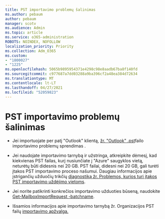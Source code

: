 ```yaml
---
title: PST importavimo problemų šalinimas
ms.author: pebaum
author: pebaum
manager: scotv
ms.audience: Admin
ms.topic: article
ms.service: o365-administration
ROBOTS: NOINDEX, NOFOLLOW
localization_priority: Priority
ms.collection: Adm_O365
ms.custom:
- "1800027"
- "1225"
ms.openlocfilehash: 5065b9895954371e4298c98e8aadb67ba8f140fd
ms.sourcegitcommit: c977687a7dd03288a9ba396cf2a48ea384d72634
ms.translationtype: MT
ms.contentlocale: lt-LT
ms.lasthandoff: 04/27/2021
ms.locfileid: "52059823"
---
```

# <a name="troubleshooting-pst-import-issues"></a>PST importavimo problemų šalinimas

- Jei importuojate per patį "Outlook" klientą, [žr. "Outlook" .pst](https://support.office.com/article/Fix-problems-importing-an-Outlook-pst-file-2d2e50dc-5c36-4ab2-ab50-f1be733b3d6e)failo importavimo problemų sprendimas .

- Jei naudojate importavimo tarnybą ir užstringa, atkreipkite dėmesį, kad kiekvienas PST failas, kurį nusiunčiate į "Azure" saugyklos vietą, neturėtų būti didesnis nei 20 GB. PST failai, didesni nei 20 GB, gali turėti įtakos PST importavimo proceso našumui. Daugiau informacijos apie įstrigančių užduočių trikčių [diagnostiką žr. Problemos, kurios turi įtakos PST importavimo uždėjimo vietoms](https://docs.microsoft.com/office365/troubleshoot/pst-import-service/issues-with-pst-import-job).

- Jei norite patikrinti konkrečios importavimo užduoties būseną, naudokite [Get-MailboxImportRequest -batchname](https://docs.microsoft.com/powershell/module/exchange/mailboxes/get-mailboximportrequest).

- Išsamios informacijos apie importavimo tarnybą žr. Organizacijos PST failų [importavimo apžvalga.](https://docs.microsoft.com/microsoft-365/compliance/importing-pst-files-to-office-365?view=o365-worldwide)
